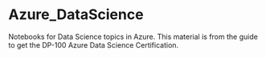 # Azure_DataScience

Notebooks for Data Science topics in Azure. This material is from the guide to get the DP-100 Azure Data Science Certification.
